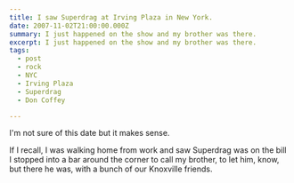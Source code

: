 ```yaml
---
title: I saw Superdrag at Irving Plaza in New York.
date: 2007-11-02T21:00:00.000Z
summary: I just happened on the show and my brother was there.
excerpt: I just happened on the show and my brother was there.
tags:
  - post
  - rock
  - NYC
  - Irving Plaza
  - Superdrag
  - Don Coffey

---
```


I'm not sure of this date but it makes sense.

If I recall, I was walking home from work and saw Superdrag was on the bill I stopped into a bar around the corner to call my brother, to let him, know, but there he was, with a bunch of our Knoxville friends.